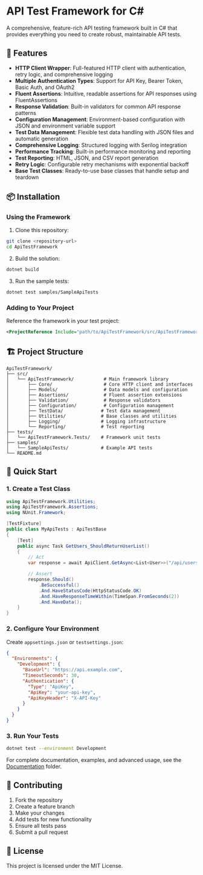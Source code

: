 # API Test Framework for C#

A comprehensive, feature-rich API testing framework built in C# that provides everything you need to create robust, maintainable API tests.

## 🚀 Features

- **HTTP Client Wrapper**: Full-featured HTTP client with authentication, retry logic, and comprehensive logging
- **Multiple Authentication Types**: Support for API Key, Bearer Token, Basic Auth, and OAuth2
- **Fluent Assertions**: Intuitive, readable assertions for API responses using FluentAssertions
- **Response Validation**: Built-in validators for common API response patterns
- **Configuration Management**: Environment-based configuration with JSON and environment variable support
- **Test Data Management**: Flexible test data handling with JSON files and automatic generation
- **Comprehensive Logging**: Structured logging with Serilog integration
- **Performance Tracking**: Built-in performance monitoring and reporting
- **Test Reporting**: HTML, JSON, and CSV report generation
- **Retry Logic**: Configurable retry mechanisms with exponential backoff
- **Base Test Classes**: Ready-to-use base classes that handle setup and teardown

## 📦 Installation

### Using the Framework

1. Clone this repository:
```bash
git clone <repository-url>
cd ApiTestFramework
```

2. Build the solution:
```bash
dotnet build
```

3. Run the sample tests:
```bash
dotnet test samples/SampleApiTests
```

### Adding to Your Project

Reference the framework in your test project:

```xml
<ProjectReference Include="path/to/ApiTestFramework/src/ApiTestFramework/ApiTestFramework.csproj" />
```

## 🏗️ Project Structure

```
ApiTestFramework/
├── src/
│   └── ApiTestFramework/           # Main framework library
│       ├── Core/                   # Core HTTP client and interfaces
│       ├── Models/                 # Data models and configuration
│       ├── Assertions/             # Fluent assertion extensions
│       ├── Validation/             # Response validators
│       ├── Configuration/          # Configuration management
│       ├── TestData/              # Test data management
│       ├── Utilities/             # Base classes and utilities
│       ├── Logging/               # Logging infrastructure
│       └── Reporting/             # Test reporting
├── tests/
│   └── ApiTestFramework.Tests/    # Framework unit tests
├── samples/
│   └── SampleApiTests/            # Example API tests
└── README.md
```

## 🚀 Quick Start

### 1. Create a Test Class

```csharp
using ApiTestFramework.Utilities;
using ApiTestFramework.Assertions;
using NUnit.Framework;

[TestFixture]
public class MyApiTests : ApiTestBase
{
    [Test]
    public async Task GetUsers_ShouldReturnUserList()
    {
        // Act
        var response = await ApiClient.GetAsync<List<User>>("/api/users");

        // Assert
        response.Should()
            .BeSuccessful()
            .And.HaveStatusCode(HttpStatusCode.OK)
            .And.HaveResponseTimeWithin(TimeSpan.FromSeconds(2))
            .And.HaveData();
    }
}
```

### 2. Configure Your Environment

Create `appsettings.json` or `testsettings.json`:

```json
{
  "Environments": {
    "Development": {
      "BaseUrl": "https://api.example.com",
      "TimeoutSeconds": 30,
      "Authentication": {
        "Type": "ApiKey",
        "ApiKey": "your-api-key",
        "ApiKeyHeader": "X-API-Key"
      }
    }
  }
}
```

### 3. Run Your Tests

```bash
dotnet test --environment Development
```

For complete documentation, examples, and advanced usage, see the [Documentation](docs/) folder.

## 🤝 Contributing

1. Fork the repository
2. Create a feature branch
3. Make your changes
4. Add tests for new functionality
5. Ensure all tests pass
6. Submit a pull request

## 📄 License

This project is licensed under the MIT License.